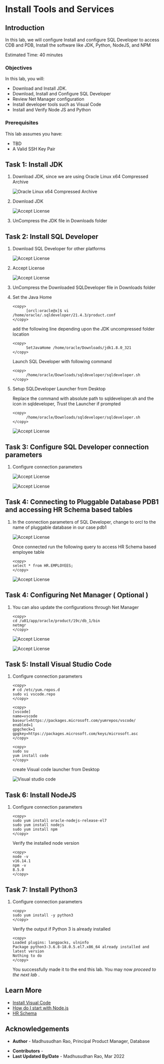 # Install Tools and Services

## Introduction

In this lab, we will configure Install and configure SQL Developer to access CDB and PDB, Install the software like JDK, Python, NodeJS, and NPM

Estimated Time: 40 minutes

### Objectives
 
In this lab, you will:
* Download and Install JDK. 
* Download, Install and Configure SQL Developer
* Review Net Manager configuration
* Install developer tools such as Visual Code
* Install and Verify Node JS and Python

### Prerequisites 
This lab assumes you have:

* TBD
* A Valid SSH Key Pair
  
## Task 1: Install JDK 

1. Download JDK, since we are using Oracle Linux x64 Compressed Archive
 
      ![Oracle Linux x64 Compressed Archive](images/download-jdk-compressed.png "Oracle Linux x64 Compressed Archive") 
 
2. Download JDK

      ![Accept License](images/download-jdk.png "Accept License") 

3. UnCompress the JDK file in Downloads folder


## Task 2: Install SQL Developer

1. Download SQL Developer for other platforms 

      ![Accept License](images/download-sqldeveloper-otherpf.png "Accept License") 

2. Accept License

      ![Accept License](images/download-sqldeveloper.png "Accept License") 

3. UnCompress the Downloaded SQLDeveloper file in Downloads folder
   
4. Set the Java Home  

      ```
      <copy>
            [orcl:oracle@x]$ vi /home/oracle/.sqldeveloper/21.4.3/product.conf
      </copy>
      ``` 
      add the following line depending upon the JDK uncompressed folder location
   
      ```
      <copy>
            SetJavaHome /home/oracle/Downloads/jdk1.8.0_321
      </copy>
      ``` 

      Launch SQL Developer with following command

      ```
      <copy>
            /home/oracle/Downloads/sqldeveloper/sqldeveloper.sh
      </copy>
      ``` 

5. Setup SQLDeveloper Launcher from Desktop

      Replace the command with absolute path to sqldeveloper.sh and the icon in sqldeveloper, *Trust* the Launcher if prompted

      ```
      <copy>
            /home/oracle/Downloads/sqldeveloper/sqldeveloper.sh
      </copy>
      ``` 

     ![Accept License](images/sqldeveloper-launcher.png "Accept License") 

## Task 3: Configure SQL Developer connection parameters

1. Configure connection parameters

      ![Accept License](images/sqldeveloper-connection.png "Accept License") 

      ![Accept License](images/sqldeveloper-connection-properties.png "Accept License") 

## Task 4: Connecting to Pluggable Database PDB1 and accessing HR Schema based tables

1. In the connection parameters of SQL Developer, change to orcl to the name of pluggable database in our case pdb1

      ![Accept License](images/sqldev-pdb1.png "Accept License") 

      Once connected run the following query to access HR Schema based employee table
  
      ```
      <copy>
      select * from HR.EMPLOYEES;
      </copy>
      ``` 

      ![Accept License](images/hr-schema.png "Accept License") 

## Task 4: Configuring Net Manager ( Optional )

1. You can also update the configurations through Net Manager 

      ```
      <copy>
      cd /u01/app/oracle/product/19c/db_1/bin
      netmgr
      </copy>
      ``` 

      ![Accept License](images/netmgr-service.png "Accept License") 

      ![Accept License](images/netmgr-listener.png "Accept License") 

## Task 5: Install Visual Studio Code

1. Configure connection parameters

      ```
      <copy>
      # cd /etc/yum.repos.d
      sudo vi vscode.repo 
      </copy>
      ``` 

      ```
      <copy> 
      [vscode]
      name=vscode
      baseurl=https://packages.microsoft.com/yumrepos/vscode/
      enabled=1
      gpgcheck=1
      gpgkey=https://packages.microsoft.com/keys/microsoft.asc
      </copy>
      ``` 

      ```
      <copy> 
      sudo su
      yum install code 
      </copy>
      ``` 

      create Visual code launcher from Desktop 

      ![Visual studio code](images/vscode.png "Visual studio code") 

## Task 6: Install NodeJS

1. Configure connection parameters

      ```
      <copy>
      sudo yum install oracle-nodejs-release-el7
      sudo yum install nodejs
      sudo yum install npm
      </copy>
      ``` 

      Verify the installed node version

      ```
      <copy> 
      node -v
      v16.14.1
      npm -v
      8.5.0
      </copy>
      ``` 

## Task 7: Install Python3

1. Configure connection parameters

      ```
      <copy>
      sudo yum install -y python3
      </copy>
      ``` 

      Verify the output if Python 3 is already installed

      ```
      <copy> 
      Loaded plugins: langpacks, ulninfo
      Package python3-3.6.8-18.0.5.el7.x86_64 already installed and latest version
      Nothing to do
      </copy>
      ``` 
 
   
   You successfully made it to the end this lab. You may now  *proceed to the next lab* .  

## Learn More

* [Install Visual Code](https://blogs.oracle.com/wim/post/installing-visual-studio-code-on-oracle-linux-7) 
* [How do I start with Node.js](https://nodejs.org/en/docs/guides/getting-started-guide/) 
* [HR Schema](https://docs.oracle.com/en/database/oracle/oracle-database/12.2/comsc/HR-sample-schema-table-descriptions.html) 





 
## Acknowledgements

- **Author** - Madhusudhan Rao, Principal Product Manager, Database
* **Contributors** -  
* **Last Updated By/Date** -  Madhusudhan Rao, Mar 2022 
